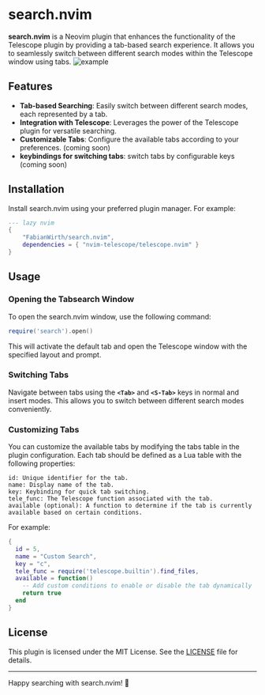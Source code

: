 # search.nvim

**search.nvim** is a Neovim plugin that enhances the functionality of the Telescope plugin by providing a tab-based search experience. It allows you to seamlessly switch between different search modes within the Telescope window using tabs.
![example](https://github.com/FabianWirth/search.nvim/blob/main/example.gif)

## Features

- **Tab-based Searching**: Easily switch between different search modes, each represented by a tab.
- **Integration with Telescope**: Leverages the power of the Telescope plugin for versatile searching.
- **Customizable Tabs**: Configure the available tabs according to your preferences. (coming soon)
- **keybindings for switching tabs**: switch tabs by configurable keys (coming soon)

## Installation

Install search.nvim using your preferred plugin manager. For example:
```lua
--- lazy nvim
{
    "FabianWirth/search.nvim",
    dependencies = { "nvim-telescope/telescope.nvim" }
}
```


## Usage

### Opening the Tabsearch Window
To open the search.nvim window, use the following command:

```lua
require('search').open()
```
This will activate the default tab and open the Telescope window with the specified layout and prompt.

### Switching Tabs
Navigate between tabs using the **`<Tab>`** and **`<S-Tab>`** keys in normal and insert modes. This allows you to switch between different search modes conveniently.

### Customizing Tabs
You can customize the available tabs by modifying the tabs table in the plugin configuration. Each tab should be defined as a Lua table with the following properties:
```
id: Unique identifier for the tab.
name: Display name of the tab.
key: Keybinding for quick tab switching.
tele_func: The Telescope function associated with the tab.
available (optional): A function to determine if the tab is currently available based on certain conditions.
```
For example:

```lua
{
  id = 5,
  name = "Custom Search",
  key = "c",
  tele_func = require('telescope.builtin').find_files,
  available = function()
    -- Add custom conditions to enable or disable the tab dynamically
    return true
  end
}
```
## License

This plugin is licensed under the MIT License. See the [LICENSE](/LICENSE.md) file for details.

-------------------------------------------------------------------------------


Happy searching with search.nvim! 🚀
